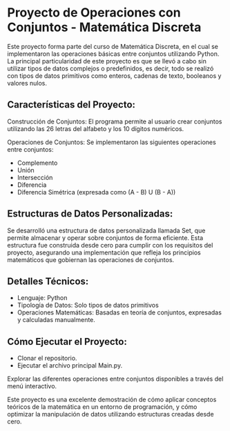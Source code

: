 # Proyecto de Operaciones con Conjuntos - Matemática Discreta
Este proyecto forma parte del curso de Matemática Discreta, en el cual se implementaron las operaciones básicas entre conjuntos utilizando Python. La principal particularidad de este proyecto es que se llevó a cabo sin utilizar tipos de datos complejos o predefinidos, es decir, todo se realizó con tipos de datos primitivos como enteros, cadenas de texto, booleanos y valores nulos.

## Características del Proyecto:
Construcción de Conjuntos: El programa permite al usuario crear conjuntos utilizando las 26 letras del alfabeto y los 10 dígitos numéricos.

Operaciones de Conjuntos: Se implementaron las siguientes operaciones entre conjuntos:
- Complemento
- Unión
- Intersección
- Diferencia
- Diferencia Simétrica (expresada como (A - B) U (B - A))

## Estructuras de Datos Personalizadas:
Se desarrolló una estructura de datos personalizada llamada Set, que permite almacenar y operar sobre conjuntos de forma eficiente. Esta estructura fue construida desde cero para cumplir con los requisitos del proyecto, asegurando una implementación que refleja los principios matemáticos que gobiernan las operaciones de conjuntos.

## Detalles Técnicos:
- Lenguaje: Python
- Tipología de Datos: Solo tipos de datos primitivos
- Operaciones Matemáticas: Basadas en teoría de conjuntos, expresadas y calculadas manualmente.

## Cómo Ejecutar el Proyecto:
- Clonar el repositorio.
- Ejecutar el archivo principal Main.py.

Explorar las diferentes operaciones entre conjuntos disponibles a través del menú interactivo.


Este proyecto es una excelente demostración de cómo aplicar conceptos teóricos de la matemática en un entorno de programación, y cómo optimizar la manipulación de datos utilizando estructuras creadas desde cero.
